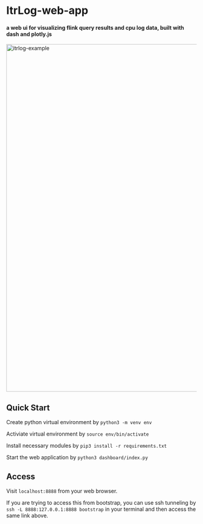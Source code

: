 # ItrLog-web-app

#### a web ui for visualizing flink query results and cpu log data, built with dash and plotly.js

<img width="919" alt="itrlog-example" src="https://user-images.githubusercontent.com/93945205/184464660-7f081f34-d256-40b2-a5bd-6e13778c93e6.png">

## Quick Start

Create python virtual environment by `python3 -m venv env`

Activiate virtual environment by `source env/bin/activate`

Install necessary modules by `pip3 install -r requirements.txt`

Start the web application by `python3 dashboard/index.py`

## Access 

Visit `localhost:8888` from your web browser. 

If you are trying to access this from bootstrap, you can use ssh tunneling by 
`ssh -L 8888:127.0.0.1:8888 bootstrap` in your terminal and then access the same link above.

